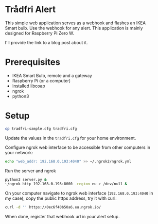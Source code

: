 # Trådfri Alert
This simple web application serves as a webhook and flashes an IKEA Smart bulb. Use the webhook for any alert. This application is mainly designed for Raspberry Pi Zero W.

I'll provide the link to a blog post about it.

# Prerequisites
* IKEA Smart Bulb, remote and a gateway
* Raspberry Pi (or a computer)
* [Installed libcoap](https://learn.pimoroni.com/tutorial/sandyj/controlling-ikea-tradfri-lights-from-your-pi)
* ngrok
* python3


# Setup
```bash
cp tradfri-sample.cfg tradfri.cfg
``` 
Update the values in the `tradfri.cfg` for your home environment. 

Configure ngrok web interface to be accessible from other computers in your network:
```bash
echo "web_addr: 192.168.0.193:4040" >> ~/.ngrok2/ngrok.yml
```

Run the server and ngrok
```bash
python3 server.py &
~/ngrok http 192.168.0.193:8000 -region eu > /dev/null &
```
On your computer navigate to ngrok web interface (`192.168.0.193:4040` in my case), copy the public https address, try it with curl:
```bash
curl -d '' https://0ec6f40b50a6.eu.ngrok.io/
```
When done, register that webhook url in your alert setup.
